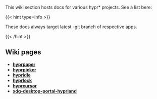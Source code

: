 This wiki section hosts docs for various hypr* projects. See a list bere:

{{< hint type=info >}}

These docs always target latest -git branch of respective apps.

{{< /hint >}}

## Wiki pages
 - **[hyprpaper](./hyprpaper)**
 - **[hyprpicker](./hyprpicker)**
 - **[hypridle](./hypridle)**
 - **[hyprlock](./hyprlock)**
 - **[hyprcursor](./hyprcursor)**
 - **[xdg-desktop-portal-hyprland](./xdg-desktop-portal-hyprland)**